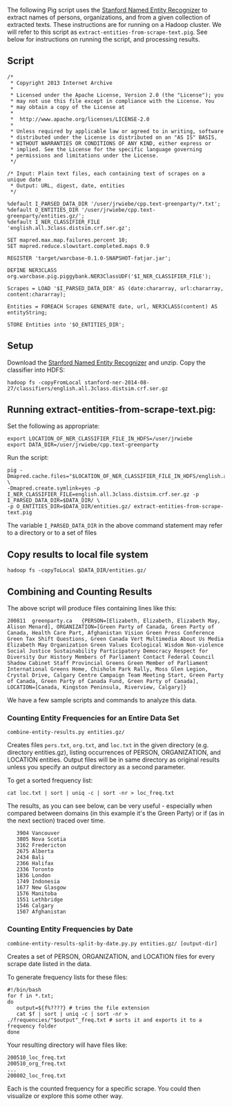 The following Pig script uses the [Stanford Named Entity Recognizer](http://nlp.stanford.edu/software/CRF-NER.shtml) to extract names of persons, organizations, and from a given collection of extracted texts. These instructions are for running on a Hadoop cluster. We will refer to this script as `extract-entities-from-scrape-text.pig`. See below for instructions on running the script, and processing results.

## Script

```
/*
 * Copyright 2013 Internet Archive
 *
 * Licensed under the Apache License, Version 2.0 (the "License"); you
 * may not use this file except in compliance with the License. You
 * may obtain a copy of the License at
 *
 *  http://www.apache.org/licenses/LICENSE-2.0
 *
 * Unless required by applicable law or agreed to in writing, software
 * distributed under the License is distributed on an "AS IS" BASIS,
 * WITHOUT WARRANTIES OR CONDITIONS OF ANY KIND, either express or
 * implied. See the License for the specific language governing
 * permissions and limitations under the License. 
 */

/* Input: Plain text files, each containing text of scrapes on a unique date
 * Output: URL, digest, date, entities
 */

%default I_PARSED_DATA_DIR '/user/jrwiebe/cpp.text-greenparty/*.txt';
%default O_ENTITIES_DIR '/user/jrwiebe/cpp.text-greenparty/entities.gz/';
%default I_NER_CLASSIFIER_FILE 'english.all.3class.distsim.crf.ser.gz';

SET mapred.max.map.failures.percent 10;
SET mapred.reduce.slowstart.completed.maps 0.9

REGISTER 'target/warcbase-0.1.0-SNAPSHOT-fatjar.jar';

DEFINE NER3CLASS org.warcbase.pig.piggybank.NER3ClassUDF('$I_NER_CLASSIFIER_FILE');

Scrapes = LOAD '$I_PARSED_DATA_DIR' AS (date:chararray, url:chararray, content:chararray);

Entities = FOREACH Scrapes GENERATE date, url, NER3CLASS(content) AS entityString;

STORE Entities into '$O_ENTITIES_DIR';  
```

## Setup 
Download the [Stanford Named Entity Recognizer](http://nlp.stanford.edu/software/CRF-NER.shtml) and unzip. Copy the classifier into HDFS:

```
hadoop fs -copyFromLocal stanford-ner-2014-08-27/classifiers/english.all.3class.distsim.crf.ser.gz
```

## Running extract-entities-from-scrape-text.pig:

Set the following as appropriate:

```
export LOCATION_OF_NER_CLASSIFIER_FILE_IN_HDFS=/user/jrwiebe
export DATA_DIR=/user/jrwiebe/cpp.text-greenparty
```

Run the script:

```
pig -Dmapred.cache.files="$LOCATION_OF_NER_CLASSIFIER_FILE_IN_HDFS/english.all.3class.distsim.crf.ser.gz#english.all.3class.distsim.crf.ser.gz" \
-Dmapred.create.symlink=yes -p I_NER_CLASSIFIER_FILE=english.all.3class.distsim.crf.ser.gz -p I_PARSED_DATA_DIR=$DATA_DIR/ \
-p O_ENTITIES_DIR=$DATA_DIR/entities.gz/ extract-entities-from-scrape-text.pig
```

The variable `I_PARSED_DATA_DIR` in the above command statement may refer to a directory or to a set of files

## Copy results to local file system

```
hadoop fs -copyToLocal $DATA_DIR/entities.gz/
```

## Combining and Counting Results

The above script will produce files containing lines like this:
```
200811  greenparty.ca   {PERSON=[Elizabeth, Elizabeth, Elizabeth May, Alison Menard], ORGANIZATION=[Green Party of Canada, Green Party of Canada, Health Care Part, Afghanistan Vision Green Press Conference Green Tax Shift Questions, Green Canada Vert Multimedia About Us Media Elizabeth May Organization Green Values Ecological Wisdom Non-violence Social Justice Sustainability Participatory Democracy Respect for Diversity Our History Members of Parliament Contact Federal Council Shadow Cabinet Staff Provincial Greens Green Member of Parliament International Greens Home, Chisholm Park Rally, Moss Glen Legion, Crystal Drive, Calgary Centre Campaign Team Meeting Start, Green Party of Canada, Green Party of Canada Fund, Green Party of Canada], LOCATION=[Canada, Kingston Peninsula, Riverview, Calgary]}
```

We have a few sample scripts and commands to analyze this data.

### Counting Entity Frequencies for an Entire Data Set

```
combine-entity-results.py entities.gz/
```

Creates files `pers.txt`, `org.txt`, and `loc.txt` in the given directory (e.g. directory entities.gz), listing occurrences of PERSON, ORGANIZATION, and LOCATION entities. Output files will be in same directory as original results unless you specify an output directory as a second parameter.

To get a sorted frequency list:

```
cat loc.txt | sort | uniq -c | sort -nr > loc_freq.txt
```

The results, as you can see below, can be very useful - especially when compared between domains (in this example it's the Green Party) or if (as in the next section) traced over time. 

```
   3904 Vancouver
   3805 Nova Scotia
   3162 Fredericton
   2675 Alberta
   2434 Bali
   2366 Halifax
   2336 Toronto
   1836 London
   1749 Indonesia
   1677 New Glasgow
   1576 Manitoba
   1551 Lethbridge
   1546 Calgary
   1507 Afghanistan
```

### Counting Entity Frequencies by Date

```
combine-entity-results-split-by-date.py.py entities.gz/ [output-dir]
```

Creates a set of PERSON, ORGANIZATION, and LOCATION files for every scrape date listed in the data. 

To generate frequency lists for these files:
```
#!/bin/bash
for f in *.txt;
do
   output=${f%????} # trims the file extension
   cat $f | sort | uniq -c | sort -nr > ./frequencies/"$output"_freq.txt # sorts it and exports it to a frequency folder
done
```

Your resulting directory will have files like:

```
200510_loc_freq.txt
200510_org_freq.txt
...
200802_loc_freq.txt
```

Each is the counted frequency for a specific scrape. You could then visualize or explore this some other way.